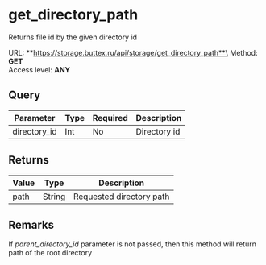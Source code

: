 # get_directory_path
Returns file id by the given directory id

URL: **https://storage.buttex.ru/api/storage/get_directory_path**\
Method: **GET**\
Access level: **ANY**

## Query
| Parameter    | Type   | Required | Description  |
|--------------|--------|----------|--------------|
| directory_id | Int    | No       | Directory id |

## Returns
| Value | Type   | Description              |
|-------|--------|--------------------------|
| path  | String | Requested directory path |

## Remarks
If *parent_directory_id* parameter is not passed, then this method will return 
path of the root directory